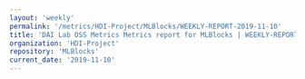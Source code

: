 ```yaml
---
layout: 'weekly'
permalink: '/metrics/HDI-Project/MLBlocks/WEEKLY-REPORT-2019-11-10'
title: 'DAI Lab OSS Metrics Metrics report for MLBlocks | WEEKLY-REPORT-2019-11-10'
organization: 'HDI-Project'
repository: 'MLBlocks'
current_date: '2019-11-10'
---
```

